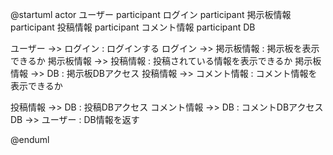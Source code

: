 @startuml
  actor ユーザー
  participant ログイン
  participant 掲示板情報
  participant 投稿情報
  participant コメント情報
  participant DB
 
 
  ユーザー ->> ログイン : ログインする
  ログイン ->> 掲示板情報 : 掲示板を表示できるか
  掲示板情報 ->> 投稿情報 : 投稿されている情報を表示できるか
  掲示板情報 ->> DB : 掲示板DBアクセス
  投稿情報 ->> コメント情報 : コメント情報を表示できるか

  投稿情報 ->> DB : 投稿DBアクセス
  コメント情報 ->> DB : コメントDBアクセス
  DB ->> ユーザー : DB情報を返す

@enduml
